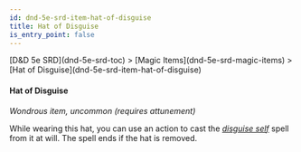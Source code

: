 ```yaml
---
id: dnd-5e-srd-item-hat-of-disguise
title: Hat of Disguise
is_entry_point: false
---
```


<breadcrumb>
[D&D 5e SRD](dnd-5e-srd-toc) >  [Magic Items](dnd-5e-srd-magic-items) > [Hat of Disguise](dnd-5e-srd-item-hat-of-disguise)
</breadcrumb>

#### Hat of Disguise

*Wondrous item, uncommon (requires attunement)*

While wearing this hat, you can use an action to cast the [*disguise self*](dnd-5e-srd-spell-disguise-self) spell from it at will. The spell ends if the hat is removed.

